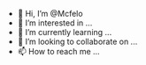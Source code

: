 - 👋 Hi, I’m @Mcfelo
- 👀 I’m interested in ...
- 🌱 I’m currently learning ...
- 💞️ I’m looking to collaborate on ...
- 📫 How to reach me ...

<!---
Mcfelo/Mcfelo is a ✨ special ✨ repository because its `README.md` (this file) appears on your GitHub profile.
You can click the Preview link to take a look at your changes.
--->
